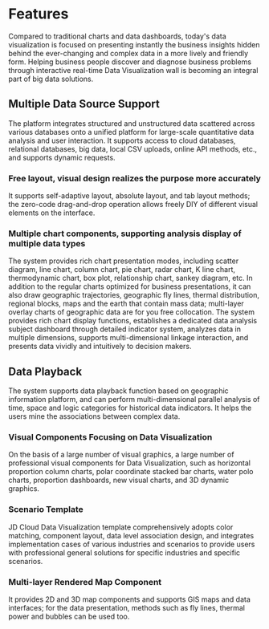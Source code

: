 # Features
Compared to traditional charts and data dashboards, today's data visualization is focused on presenting instantly the business insights hidden behind the ever-changing and complex data in a more lively and friendly form. Helping business people discover and diagnose business problems through interactive real-time Data Visualization wall is becoming an integral part of big data solutions.
## Multiple Data Source Support
The platform integrates structured and unstructured data scattered across various databases onto a unified platform for large-scale quantitative data analysis and user interaction. It supports access to cloud databases, relational databases, big data, local CSV uploads, online API methods, etc., and supports dynamic requests.
### Free layout, visual design realizes the purpose more accurately
It supports self-adaptive layout, absolute layout, and tab layout methods; the zero-code drag-and-drop operation allows freely DIY of different visual elements on the interface.
### Multiple chart components, supporting analysis display of multiple data types
The system provides rich chart presentation modes, including scatter diagram, line chart, column chart, pie chart, radar chart, K line chart, thermodynamic chart, box plot, relationship chart, sankey diagram, etc. In addition to the regular charts optimized for business presentations, it can also draw geographic trajectories, geographic fly lines, thermal distribution, regional blocks, maps and the earth that contain mass data; multi-layer overlay charts of geographic data are for you free collocation.
The system provides rich chart display functions, establishes a dedicated data analysis subject dashboard through detailed indicator system, analyzes data in multiple dimensions, supports multi-dimensional linkage interaction, and presents data vividly and intuitively to decision makers.
## Data Playback
The system supports data playback function based on geographic information platform, and can perform multi-dimensional parallel analysis of time, space and logic categories for historical data indicators. It helps the users mine the associations between complex data.
### Visual Components Focusing on Data Visualization
On the basis of a large number of visual graphics, a large number of professional visual components for Data Visualization, such as horizontal proportion column charts, polar coordinate stacked bar charts, water polo charts, proportion dashboards, new visual charts, and 3D dynamic graphics.
### Scenario Template
JD Cloud Data Visualization template comprehensively adopts color matching, component layout, data level association design, and integrates implementation cases of various industries and scenarios to provide users with professional general solutions for specific industries and specific scenarios.
### Multi-layer Rendered Map Component
It provides 2D and 3D map components and supports GIS maps and data interfaces; for the data presentation, methods such as fly lines, thermal power and bubbles can be used too.



